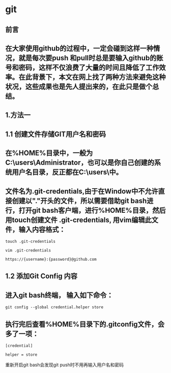 # git
## 前言

## 在大家使用github的过程中，一定会碰到这样一种情况，就是每次要push 和pull时总是要输入github的账号和密码，这样不仅浪费了大量的时间且降低了工作效率。在此背景下，本文在网上找了两种方法来避免这种状况，这些成果也是先人提出来的，在此只是做个总结。

## 1.方法一 

## 1.1 创建文件存储GIT用户名和密码

## 在%HOME%目录中，一般为C:\users\Administrator，也可以是你自己创建的系统用户名目录，反正都在C:\users\中。
## 文件名为.git-credentials,由于在Window中不允许直接创建以"."开头的文件，所以需要借助git bash进行，打开git bash客户端，进行%HOME%目录，然后用touch创建文件 .git-credentials, 用vim编辑此文件，输入内容格式：

    touch .git-credentials

    vim .git-credentials

    https://{username}:{password}@github.com

## 1.2 添加Git Config 内容

## 进入git bash终端， 输入如下命令：

    git config --global credential.helper store

## 执行完后查看%HOME%目录下的.gitconfig文件，会多了一项：

    [credential]

    helper = store
重新开启git bash会发现git push时不用再输入用户名和密码
